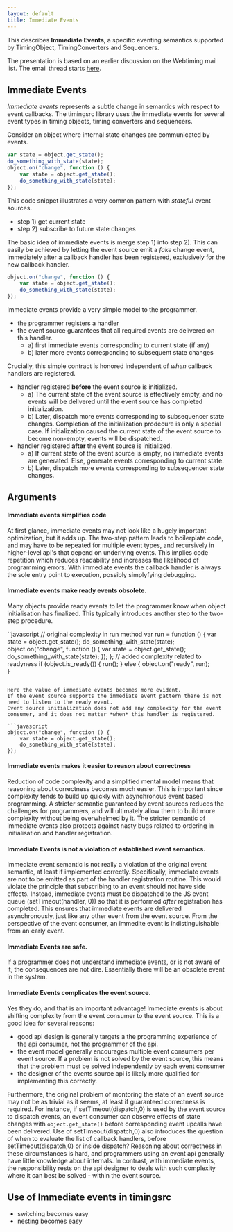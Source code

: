 ```yaml
---
layout: default
title: Immediate Events
---
```


This describes **Immediate Events**, a specific eventing semantics supported by TimingObject, TimingConverters and Sequencers.

The presentation is based on an earlier discussion on the Webtiming mail list.
The email thread starts [here](https://lists.w3.org/Archives/Public/public-webtiming/2015Jun/0005.html).


## Immediate Events

*Immediate events* represents a subtle change in semantics with respect to event callbacks. 
The timingsrc library uses the immediate events for several event types in timing objects, 
timing converters and sequencers.

Consider an object where internal state changes are communicated by events. 

```javascript
var state = object.get_state();
do_something_with_state(state);
object.on("change", function () {
	var state = object.get_state();
	do_something_with_state(state);
});
```

This code snippet illustrates a very common pattern with *stateful* event sources.

- step 1) get current state
- step 2) subscribe to future state changes

The basic idea of immediate events is merge step 1) into step 2). This can easily be achieved
by letting the event source emit a *fake* change event, immediately after a callback handler has been registered, 
exclusively for the new callback handler.

```javascript
object.on("change", function () {
	var state = object.get_state();
	do_something_with_state(state);
});
```

Immediate events provide a very simple model to the programmer. 

- the programmer registers a handler
- the event source guarantees that all required events are delivered on this handler. 
	- a) first immediate events corresponding to current state (if any)
	- b) later more events corresponding to subsequent state changes

Crucially, this simple contract is honored independent of *when* callback handlers are registered.

- handler registered **before** the event source is initialized. 
	- a) The current state of the event source is effectively empty, and no events will be delivered until the event source has completed initialization.
	- b) Later, dispatch more events corresponding to subsequencer state changes. Completion of the initialization prodecure 
	is only a special case. If initialization caused the current state of the event source to become non-empty, events will be dispatched.
- handler registered **after** the event source is initialized.
	- a) If current state of the event source is empty, no immediate events are generated. Else, generate events corresponding to current state.
	- b) Later, dispatch more events corresponding to subsequencer state changes. 


## Arguments

#### Immediate events simplifies code

At first glance, immediate events may not look like a hugely important optimization, but it adds up. The
two-step pattern leads to boilerplate code, and may have to be repeated for multiple event types, and recursively in
higher-level api's that depend on underlying events. This implies code repetition which
reduces readability and increases the likelihood of programming errors. With immediate events the callback
handler is always the sole entry point to execution, possibly simplyfying debugging. 

#### Immediate events make ready events obsolete.

Many objects provide ready events to let the programmer know when object initialisation has finalized. 
This typically introduces another step to the two-step procedure.

``javascript
// original complexity in run method
var run = function () {
	var state = object.get_state();
	do_something_with_state(state);
	object.on("change", function () {
		var state = object.get_state();
		do_something_with_state(state);
	});
};
// added complexity related to readyness
if (object.is_ready()) {
	run();
} else {
	object.on("ready", run);	
}
```

Here the value of immediate events becomes more evident. 
If the event source supports the immediate event pattern there is not need to listen to the ready event.
Event source initialization does not add any complexity for the event consumer, and it does not matter *when* this handler is registered.

```javascript
object.on("change", function () {
	var state = object.get_state();
	do_something_with_state(state);
});
```

#### Immediate events makes it easier to reason about correctness

Reduction of code complexity and a simplified mental model means that reasoning about correctness becomes much easier. 
This is important since complexity tends to build up quickly with asynchronous event based programming. 
A stricter semantic guaranteed by event sources reduces the challenges for programmers, and will ultimately allow them to build 
more complexity without being overwhelmed by it. The stricter semantic of immediate events also protects against nasty bugs related to ordering in initialisation and handler registration. 


#### Immediate Events is not a violation of established event semantics.

Immediate event semantic is not really a violation of the original event semantic, at least if implemented correctly. Specifically, immediate events are not to be emitted as part of the handler registration routine. This would violate the principle that subscribing to an event should not have side effects. Instead, immediate events must be dispatched to the JS event queue (setTimeout(handler, 0)) so that it is performed *after* registration has completed. This ensures that immediate events are delivered asynchronously, just like any other event from the event source. From the perspective of the event consumer, an immedite event is indistinguishable from an early event.

#### Immediate Events are safe.

If a programmer does not understand immediate events, or is not aware of it, the consequences are not dire. Essentially there will be an obsolete event in the system.


#### Immediate Events complicates the event source.

Yes they do, and that is an important advantage! Immediate events is about shifting complexity from the event consumer to the event source. This is a good idea for several reasons:

- good api design is generally targets a the programming experience of the api consumer, not the programmer of the api.
- the event model generally encourages multiple event consumers per event source. If a problem is not solved by the event source, this means that the problem must be solved independently by each event consumer
- the designer of the events source api is likely more qualified for implementing this correctly.

Furthermore, the original problem of montoring the state of an event source may not be as trivial as it seems, at least if guaranteed correctness is required. For instance, if setTimeout(dispatch,0) is used by the event source to dispatch events, an event consumer can observe effects of state changes with <code>object.get_state()</code> before corresponding event upcalls have been delivered. Use of setTimeout(dispatch,0) also introduces the question of when to evaluate the list of callback handlers, before setTimeout(dispatch,0) or inside dispatch? Reasoning about correctness in these circumstances is hard, and programmers using an event api generally have little knowledge about internals. In contrast, with immediate events, the responsibility rests on the api designer to deals with such complexity where it can best be solved - within the event source.




<a name="timingsrc"></a>
## Use of Immediate events in timingsrc

- switching becomes easy
- nesting becomes easy





